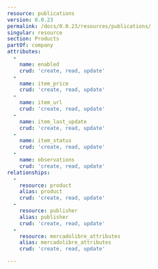 ```yaml
---
resource: publications
version: 0.0.23
permalink: /docs/0.0.23/resources/publications/
singular: resource
section: Products
partOf: company
attributes:
  -
    name: enabled
    crud: 'create, read, update'
  -
    name: item_price
    crud: 'create, read, update'
  -
    name: item_url
    crud: 'create, read, update'
  -
    name: item_last_update
    crud: 'create, read, update'
  -
    name: item_status
    crud: 'create, read, update'
  -
    name: observations
    crud: 'create, read, update'
relationships:
  -
    resource: product
    alias: product
    crud: 'create, read, update'
  -
    resource: publisher
    alias: publisher
    crud: 'create, read, update'
  -
    resource: mercadolibre_attributes
    alias: mercadolibre_attributes
    crud: 'create, read, update'

---
```

